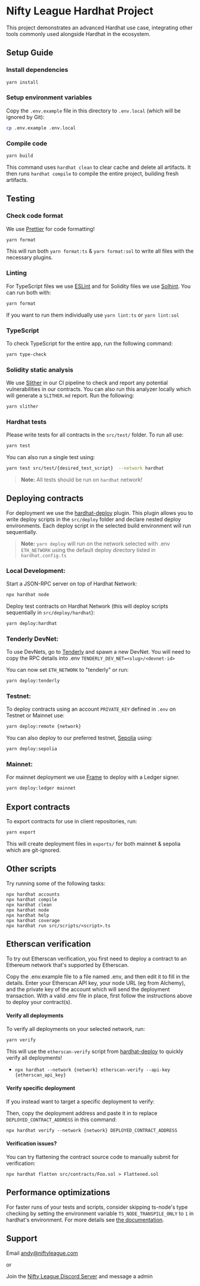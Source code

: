 # Nifty League Hardhat Project

This project demonstrates an advanced Hardhat use case, integrating other tools commonly used alongside Hardhat in the ecosystem.

## Setup Guide

### Install dependencies

```bash
yarn install
```

### Setup environment variables

Copy the `.env.example` file in this directory to `.env.local` (which will be ignored by Git):

```bash
cp .env.example .env.local
```

### Compile code

```bash
yarn build
```

This command uses `hardhat clean` to clear cache and delete all artifacts. It then runs `hardhat compile` to compile the entire project, building fresh artifacts.

## Testing

### Check code format

We use [Prettier](https://prettier.io/) for code formatting!

```bash
yarn format
```

This will run both `yarn format:ts` & `yarn format:sol` to write all files with the necessary plugins.

### Linting

For TypeScript files we use [ESLint](https://eslint.org/) and for Solidity files we use [Solhint](https://protofire.io/projects/solhint). You can run both with:

```bash
yarn format
```

If you want to run them individually use `yarn lint:ts` or `yarn lint:sol`

### TypeScript

To check TypeScript for the entire app, run the following command:

```bash
yarn type-check
```

### Solidity static analysis

We use [Slither](https://github.com/crytic/slither) in our CI pipeline to check and report any potential vulnerabilities in our contracts. You can also run this analyzer locally which will generate a `SLITHER.md` report. Run the following:

```bash
yarn slither
```

### Hardhat tests

Please write tests for all contracts in the `src/test/` folder. To run all use:

```bash
yarn test
```

You can also run a single test using:

```bash
yarn test src/test/{desired_test_script}  --network hardhat
```

> **Note:**
> All tests should be run on `hardhat` network!

## Deploying contracts

For deployment we use the [hardhat-deploy](https://github.com/wighawag/hardhat-deploy) plugin. This plugin allows you to write deploy scripts in the `src/deploy` folder and declare nested deploy environments. Each deploy script in the selected build environment will run sequentially.

> **Note:** `yarn deploy` will run on the network selected with .env `ETH_NETWORK` using the default deploy directory listed in `hardhat.config.ts`

### Local Development:

Start a JSON-RPC server on top of Hardhat Network:

```bash
npx hardhat node
```

Deploy test contracts on Hardhat Network (this will deploy scripts sequentially in `src/deploy/hardhat`):

```bash
yarn deploy:hardhat
```

### Tenderly DevNet:

To use DevNets, go to [Tenderly](https://tenderly.co/devnets) and spawn a new DevNet. You will need to copy the RPC details into .env `TENDERLY_DEV_NET=<slug>/<devnet-id>`

You can now set `ETH_NETWORK` to "tenderly" or run:

```bash
yarn deploy:tenderly
```

### Testnet:

To deploy contracts using an account `PRIVATE_KEY` defined in `.env` on Testnet or Mainnet use:

```bash
yarn deploy:remote {network}
```

You can also deploy to our preferred testnet, [Sepolia](https://www.alchemy.com/faucets/ethereum-sepolia) using:

```bash
yarn deploy:sepolia
```

### Mainnet:

For mainnet deployment we use [Frame](https://frame.sh/) to deploy with a Ledger signer.

```bash
yarn deploy:ledger mainnet
```

## Export contracts

To export contracts for use in client repositories, run:

```bash
yarn export
```

This will create deployment files in `exports/` for both mainnet & sepolia which are git-ignored.

## Other scripts

Try running some of the following tasks:

```shell
npx hardhat accounts
npx hardhat compile
npx hardhat clean
npx hardhat node
npx hardhat help
npx hardhat coverage
npx hardhat run src/scripts/<script>.ts
```

## Etherscan verification

To try out Etherscan verification, you first need to deploy a contract to an Ethereum network that's supported by Etherscan.

Copy the .env.example file to a file named .env, and then edit it to fill in the details. Enter your Etherscan API key, your node URL (eg from Alchemy), and the private key of the account which will send the deployment transaction. With a valid .env file in place, first follow the instructions above to deploy your contract(s).

#### Verify all deployments

To verify all deployments on your selected network, run:

```bash
yarn verify
```

This will use the `etherscan-verify` script from [hardhat-deploy](https://github.com/wighawag/hardhat-deploy?tab=readme-ov-file#4-hardhat-etherscan-verify) to quickly verify all deployments!

- `npx hardhat --network {network} etherscan-verify --api-key {etherscan_api_key}`

#### Verify specific deployment

If you instead want to target a specific deployment to verify:

Then, copy the deployment address and paste it in to replace `DEPLOYED_CONTRACT_ADDRESS` in this command:

```shell
npx hardhat verify --network {network} DEPLOYED_CONTRACT_ADDRESS
```

#### Verification issues?

You can try flattening the contract source code to manually submit for verification:

```shell
npx hardhat flatten src/contracts/Foo.sol > Flattened.sol
```

## Performance optimizations

For faster runs of your tests and scripts, consider skipping ts-node's type checking by setting the environment variable `TS_NODE_TRANSPILE_ONLY` to `1` in hardhat's environment. For more details see [the documentation](https://hardhat.org/guides/typescript.html#performance-optimizations).

## Support

Email [andy@niftyleague.com](mailto:andy@niftyleague.com)

or

Join the [Nifty League Discord Server](https://discord.gg/niftyleague) and message a admin
